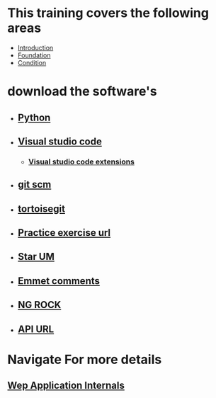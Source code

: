 # This training covers the following areas
* [Introduction](/training_artifacts/Chaptor1-Introduction.pptx)
* [Foundation](/training_artifacts/Chaptor2-Foundation.pptx)
* [Condition](/training_artifacts/Chaptor3-Conditon.pptx)


# download the software's

* ##  [Python](https://www.python.org/downloads/release/python-383/)
* ##  [Visual studio code](https://code.visualstudio.com/download)
  - ### [Visual studio code extensions](https://github.com/loyolastalin/CLI_Linux/blob/master/vscode_extentions.md)
* ## [git scm](https://git-scm.com/)
*  ##  [tortoisegit](https://tortoisegit.org/download/)
* ## [Practice exercise url](https://www.w3resource.com/python-exercises/python-basic-exercise-6.php)
* ## [Star UM](http://staruml.io/download)
* ## [Emmet comments](https://docs.emmet.io/cheat-sheet/)
* ## [NG ROCK](https://ngrok.com/download)
* ## [API URL](https://reqres.in/)

# Navigate For more details
## [Wep Application Internals](WebApplication.md)

